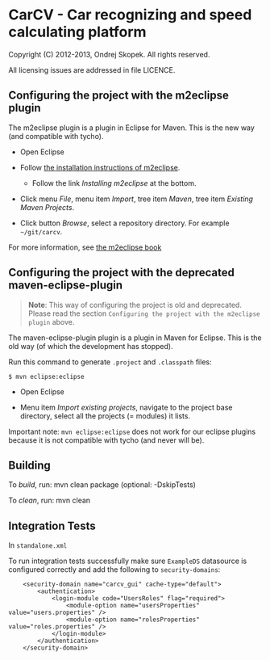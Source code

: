 # CarCV - Car recognizing and speed calculating platform

Copyright (C) 2012-2013, Ondrej Skopek. All rights reserved.

All licensing issues are addressed in file LICENCE.

Configuring the project with the m2eclipse plugin
-------------------------------------------------

The m2eclipse plugin is a plugin in Eclipse for Maven.
This is the new way (and compatible with tycho).

* Open Eclipse

* Follow [the installation instructions of m2eclipse](http://m2eclipse.sonatype.org/).

    * Follow the link *Installing m2eclipse* at the bottom.

* Click menu *File*, menu item *Import*, tree item *Maven*, tree item *Existing Maven Projects*.

* Click button *Browse*, select a repository directory. For example `~/git/carcv`.

For more information, see [the m2eclipse book](http://www.sonatype.com/books/m2eclipse-book/reference/)

Configuring the project with the deprecated maven-eclipse-plugin
----------------------------------------------------------------

> **Note**: This way of configuring the project is old and deprecated.
> Please read the section `Configuring the project with the m2eclipse plugin` above.

The maven-eclipse-plugin plugin is a plugin in Maven for Eclipse.
This is the old way (of which the development has stopped).

Run this command to generate `.project` and `.classpath` files:

    $ mvn eclipse:eclipse

* Open Eclipse

* Menu item *Import existing projects*, navigate to the project base directory, select all the projects (= modules) it lists.

Important note: `mvn eclipse:eclipse` does not work for our eclipse plugins because it is not compatible with tycho
(and never will be).

Building
--------

To *build*, run: mvn clean package (optional: -DskipTests)

To *clean*, run: mvn clean

Integration Tests
-----------------

In `standalone.xml`

To run integration tests successfully make sure `ExampleDS` datasource is configured correctly
and add the following to `security-domains`:
```
    <security-domain name="carcv_gui" cache-type="default">
        <authentication>
            <login-module code="UsersRoles" flag="required">
                <module-option name="usersProperties" value="users.properties" />
                <module-option name="rolesProperties" value="roles.properties" />
            </login-module>
        </authentication>
    </security-domain>
```
